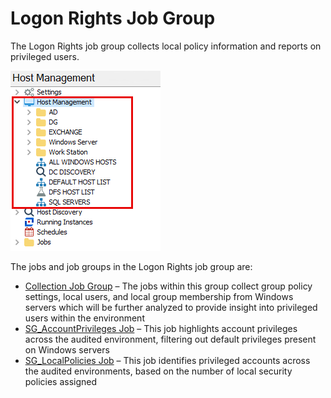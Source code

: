 # Logon Rights Job Group

The Logon Rights job group collects local policy information and reports on privileged users.

![Logon Rights Job Group in the Jobs Tree](/static/img/product_docs/accessanalyzer/accessanalyzer/enterpriseauditor/admin/hostmanagement/jobstree.png)

The jobs and job groups in the Logon Rights job group are:

- [Collection Job Group](/docs/product_docs/accessanalyzer/accessanalyzer/enterpriseauditor/solutions/windows/privilegedaccounts/logonrights/collection/overview.md) – The jobs within this group collect group policy settings, local users, and local group membership from Windows servers which will be further analyzed to provide insight into privileged users within the environment
- [SG\_AccountPrivileges Job](/docs/product_docs/accessanalyzer/accessanalyzer/enterpriseauditor/solutions/windows/privilegedaccounts/logonrights/sg_accountprivileges.md) – This job highlights account privileges across the audited environment, filtering out default privileges present on Windows servers
- [SG\_LocalPolicies Job](/docs/product_docs/accessanalyzer/accessanalyzer/enterpriseauditor/solutions/windows/privilegedaccounts/logonrights/sg_localpolicies.md) – This job identifies privileged accounts across the audited environments, based on the number of local security policies assigned
